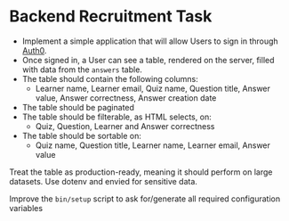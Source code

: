 # Backend Recruitment Task

* Implement a simple application that will allow Users to sign in through [Auth0](https://auth0.com/).
* Once signed in, a User can see a table, rendered on the server, filled with data from the `answers` table.
* The table should contain the following columns:
  * Learner name, Learner email, Quiz name, Question title, Answer value, Answer correctness, Answer creation date
* The table should be paginated
* The table should be filterable, as HTML selects, on:
  * Quiz, Question, Learner and Answer correctness
* The table should be sortable on:
  * Quiz name, Question title, Learner name, Learner email, Answer value

Treat the table as production-ready, meaning it should perform on large datasets.
Use dotenv and envied for sensitive data.

Improve the `bin/setup` script to ask for/generate all required configuration variables
